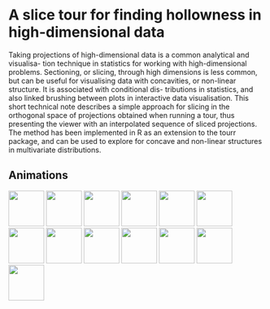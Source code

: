 # A slice tour for finding hollowness in high-dimensional data

Taking projections of high-dimensional data is a common analytical and visualisa- tion technique in statistics for working with high-dimensional problems. Sectioning, or slicing, through high dimensions is less common, but can be useful for visualising data with concavities, or non-linear structure. It is associated with conditional dis- tributions in statistics, and also linked brushing between plots in interactive data visualisation. This short technical note describes a simple approach for slicing in the orthogonal space of projections obtained when running a tour, thus presenting the viewer with an interpolated sequence of sliced projections. The method has been implemented in R as an extension to the tourr package, and can be used to explore for concave and non-linear structures in multivariate distributions.

Animations
-------------

<img src="gifs/sphere-3-centered.gif" width="70"/>
<img src="gifs/sphere-5-centered.gif" width="70"/>
<img src="gifs/sphere-3-anchored.gif" width="70"/>
<img src="gifs/sphere-5-anchored.gif" width="70"/>
<img src="gifs/roman-surface-centered.gif" width="70"/>
<img src="gifs/torus-4-centered.gif" width="70"/>
<img src="gifs/cube-6-centered.gif" width="70"/>
<img src="gifs/pollen.gif" width="70"/>
<img src="gifs/pollen-zoom.gif" width="70"/>
<img src="gifs/wine-radial-projected.gif" width="70"/>
<img src="gifs/wine-poly-projected.gif" width="70"/>
<img src="gifs/wine-radial.gif" width="70"/>
<img src="gifs/wine-poly.gif" width="70"/>

